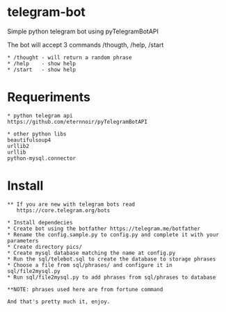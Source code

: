 # telegram-bot

Simple python telegram bot using pyTelegramBotAPI

The bot will accept 3 commands /thougth, /help, /start

    
    * /thought - will return a random phrase
    * /help    - show help
    * /start   - show help

# Requeriments

    * python telegram api 
	https://github.com/eternnoir/pyTelegramBotAPI

    * other python libs  
	beautifulsoup4 
	urllib2
	urllib
    python-mysql.connector

# Install
    
    ** If you are new with telegram bots read
       https://core.telegram.org/bots

    * Install dependecies
    * Create bot using the botfather https://telegram.me/botfather
    * Rename the config.sample.py to config.py and complete it with your parameters
    * Create directory pics/
    * Create mysql database matching the name at config.py
    * Run the sql/telebot.sql to create the database to storage phrases
    * Choose a file from sql/phrases/ and configure it in sql/file2mysql.py
    * Run sql/file2mysql.py to add phrases from sql/phrases to database

    **NOTE: phrases used here are from fortune command

    And that's pretty much it, enjoy.
